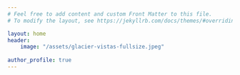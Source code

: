 ```yaml
---
# Feel free to add content and custom Front Matter to this file.
# To modify the layout, see https://jekyllrb.com/docs/themes/#overriding-theme-defaults

layout: home 
header:
    image: "/assets/glacier-vistas-fullsize.jpeg"
    
author_profile: true
---
```

